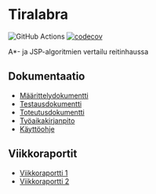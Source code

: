 # Tiralabra

![GitHub Actions](https://github.com/J-Uhero/tiralabra/actions/workflows/main.yml/badge.svg)
[![codecov](https://codecov.io/gh/J-Uhero/tiralabra/branch/main/graph/badge.svg?token=83LFBX05ZL)](https://codecov.io/gh/J-Uhero/tiralabra)

A*- ja JSP-algoritmien vertailu reitinhaussa

## Dokumentaatio
* [Määrittelydokumentti](https://github.com/J-Uhero/tiralabra/blob/main/dokumentaatio/maarittelydokumentti.md)
* [Testausdokumentti](https://github.com/J-Uhero/tiralabra/blob/main/dokumentaatio/testausdokumentti.md)
* [Toteutusdokumentti](https://github.com/J-Uhero/tiralabra/blob/main/dokumentaatio/toteutusdokumentti.md)
* [Työaikakirjanpito](https://github.com/J-Uhero/tiralabra/blob/main/dokumentaatio/tyoaikakirjanpito.md)
* [Käyttöohje](https://github.com/J-Uhero/tiralabra/blob/main/dokumentaatio/kayttoohje.md)

## Viikkoraportit
* [Viikkoraportti 1](https://github.com/J-Uhero/tiralabra/blob/main/dokumentaatio/viikkoraportit/viikkoraportti1.md)
* [Viikkoraportti 2](https://github.com/J-Uhero/tiralabra/blob/main/dokumentaatio/viikkoraportit/viikkoraportti2.md)
